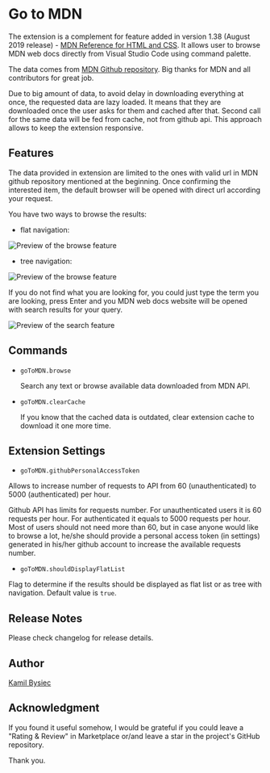 # Go to MDN

The extension is a complement for feature added in version 1.38 (August 2019 release) - [MDN Reference for HTML and CSS](https://code.visualstudio.com/updates/v1_38#_mdn-reference-for-html-and-css).
It allows user to browse MDN web docs directly from Visual Studio Code using command palette.

The data comes from [MDN Github repository](https://github.com/mdn/browser-compat-data).
Big thanks for MDN and all contributors for great job.

Due to big amount of data, to avoid delay in downloading everything at once, the requested data are lazy loaded.
It means that they are downloaded once the user asks for them and cached after that.
Second call for the same data will be fed from cache, not from github api.
This approach allows to keep the extension responsive.

## Features

The data provided in extension are limited to the ones with valid url in MDN github repository mentioned at the beginning.
Once confirming the interested item, the default browser will be opened with direct url according your request.

You have two ways to browse the results:

- flat navigation:

![Preview of the browse feature](img/browse_flat.gif)

- tree navigation:

![Preview of the browse feature](img/browse.gif)

If you do not find what you are looking for, you could just type the term you are looking, press Enter and you MDN web docs
website will be opened with search results for your query.

![Preview of the search feature](img/search.gif)

## Commands

- `goToMDN.browse`

  Search any text or browse available data downloaded from MDN API.

- `goToMDN.clearCache`

  If you know that the cached data is outdated, clear extension cache to download it one more time.

## Extension Settings

- `goToMDN.githubPersonalAccessToken`

Allows to increase number of requests to API from 60 (unauthenticated) to 5000 (authenticated) per hour.

Github API has limits for requests number. For unauthenticated users it is 60 requests per hour.
For authenticated it equals to 5000 requests per hour.
Most of users should not need more than 60, but in case anyone would like to browse a lot, he/she should
provide a personal access token (in settings) generated in his/her github account to increase the available
requests number.

- `goToMDN.shouldDisplayFlatList`

Flag to determine if the results should be displayed as flat list or as tree with navigation.
Default value is `true`.

## Release Notes

Please check changelog for release details.

## Author

[Kamil Bysiec](https://github.com/kbysiec)

## Acknowledgment

If you found it useful somehow, I would be grateful if you could leave a "Rating & Review" in Marketplace or/and leave a star in the project's GitHub repository.

Thank you.

